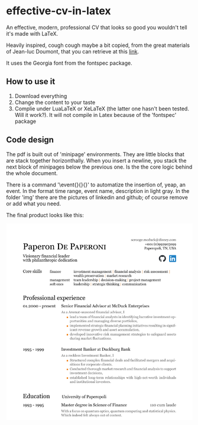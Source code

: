 # effective-cv-in-latex
An effective, modern, professional CV that looks so good you wouldn't tell it's made with LaTeX.

Heavily inspired, cough cough maybe a bit copied, from the great materials of Jean-Iuc Doumont, that you can retrieve at this [link](https://principiae.be/pdfs/ECV-1.01.pdf).

It uses the Georgia font from the fontspec package.

## How to use it
1. Download everything
2. Change the content to your taste
3. Complie under LuaLaTeX or XeLaTeX (the latter one hasn't been tested. Will it work?).
It will not compile in Latex because of the 'fontspec' package

## Code design
The pdf is built out of 'minipage' environments.
They are little blocks that are stack together horizonthally.
When you insert a newline, you stack the next block of minipages below the previous one.
Is the the core logic behind the whole document. 

There is a command '\event{}{}{}' to automatize the insertion of, yeap, an event.
In the format time range, event name, description in light gray.
In the folder 'img' there are the pictures of linkedin and github; of course remove or add what you need.



The final product looks like this:



![ ](https://github.com/PVahr/effective-cv-in-latex/blob/main/img/cv_screenshot.png)
